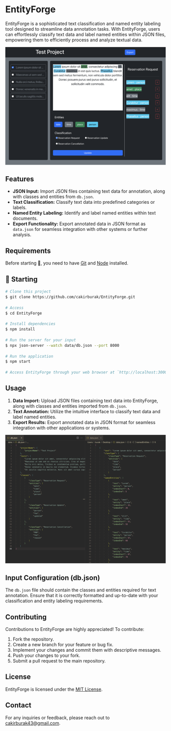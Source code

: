 # EntityForge

EntityForge is a sophisticated text classification and named entity labeling tool designed to streamline data annotation tasks. With EntityForge, users can effortlessly classify text data and label named entities within JSON files, empowering them to efficiently process and analyze textual data.

![EntityForge Preview](screenshots/preview.png)

## Features

- **JSON Input:** Import JSON files containing text data for annotation, along with classes and entities from `db.json`.
- **Text Classification:** Classify text data into predefined categories or labels.
- **Named Entity Labeling:** Identify and label named entities within text documents.
- **Export Functionality:** Export annotated data in JSON format as `data.json` for seamless integration with other systems or further analysis.

## Requirements

Before starting :checkered_flag:, you need to have [Git](https://git-scm.com) and [Node](https://nodejs.org/en/) installed.

## :checkered_flag: Starting ##

```bash
# Clone this project
$ git clone https://github.com/cakirburak/EntityForge.git

# Access
$ cd EntityForge

# Install dependencies
$ npm install

# Run the server for your input
$ npx json-server --watch data/db.json --port 8000

# Run the application
$ npm start

# Access EntityForge through your web browser at `http://localhost:3000`
```

## Usage

1. **Data Import:** Upload JSON files containing text data into EntityForge, along with classes and entities imported from `db.json`.
2. **Text Annotation:** Utilize the intuitive interface to classify text data and label named entities.
3. **Export Results:** Export annotated data in JSON format for seamless integration with other applications or systems.

![Data Preview](screenshots/input-output.png)

## Input Configuration (db.json)

The `db.json` file should contain the classes and entities required for text annotation. Ensure that it is correctly formatted and up-to-date with your classification and entity labeling requirements.

## Contributing

Contributions to EntityForge are highly appreciated! To contribute:

1. Fork the repository.
2. Create a new branch for your feature or bug fix.
3. Implement your changes and commit them with descriptive messages.
4. Push your changes to your fork.
5. Submit a pull request to the main repository.

## License

EntityForge is licensed under the [MIT License](LICENSE).

## Contact

For any inquiries or feedback, please reach out to [cakirburak43@gmail.com](mailto:your_email@example.com).
